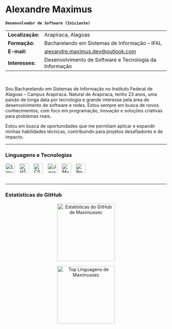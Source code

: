 # Alexandre Maximus

**`Desenvolvedor de Software (Iniciante)`**

| | |
| :--- | :--- |
| **Localização:** | Arapiraca, Alagoas |
| **Formação:** | Bacharelando em Sistemas de Informação – IFAL |
| **E-mail:** | alexandre.maximus.dev@outlook.com |
| **Interesses:** | Desenvolvimento de Software e Tecnologia da Informação |

<br>

Sou Bacharelando em Sistemas de Informação no Instituto Federal de Alagoas – Campus Arapiraca. Natural de Arapiraca, tenho 23 anos, uma paixão de longa data por tecnologia e grande interesse pela área de desenvolvimento de software e redes. Estou sempre em busca de novos conhecimentos, com foco em programação, inovação e soluções criativas para problemas reais.

Estou em busca de oportunidades que me permitam aplicar e expandir minhas habilidades técnicas, contribuindo para projetos desafiadores e de impacto.

---

### Linguagens e Tecnologias

<div align="left">
  <img alt="Linux" title="Linux" width="30px" style="padding-right: 10px;" src="https://cdn.jsdelivr.net/gh/devicons/devicon@latest/icons/linux/linux-original.svg" />
  <img alt="HTML5" title="HTML5" width="30px" style="padding-right: 10px;" src="https://cdn.jsdelivr.net/gh/devicons/devicon@latest/icons/html5/html5-original.svg" />
  <img alt="CSS3" title="CSS3" width="30px" style="padding-right: 10px;" src="https://cdn.jsdelivr.net/gh/devicons/devicon@latest/icons/css3/css3-original.svg" />
  <img alt="JavaScript" title="JavaScript" width="30px" style="padding-right: 10px;" src="https://cdn.jsdelivr.net/gh/devicons/devicon@latest/icons/javascript/javascript-original.svg" />
  <img alt="MySQL" title="MySQL" width="30px" style="padding-right: 10px;" src="https://cdn.jsdelivr.net/gh/devicons/devicon@latest/icons/mysql/mysql-original.svg" />
  <img alt="Node.js" title="Node.js" width="30px" style="padding-right: 10px;" src="https://cdn.jsdelivr.net/gh/devicons/devicon@latest/icons/nodejs/nodejs-original.svg" />
</div>

<br/>

---

### Estatísticas do GitHub

<div align="center">
  <p>
    <img 
      alt="Estatísticas do GitHub de Maximussec" 
      height="180em" 
      src="https://github-readme-stats.vercel.app/api?username=maximussec&show_icons=true&theme=dracula&include_all_commits=true&locale=pt-br&hide=stars" 
    />
  </p>
  <p style="margin-top: 15px;">
    <img 
      alt="Top Linguagens de Maximussec" 
      height="180em" 
      src="https://github-readme-stats.vercel.app/api/top-langs/?username=maximussec&theme=dracula&layout=compact&custom_title=Tecnologias&langs_count=9" 
    />
  </p>
</div>
